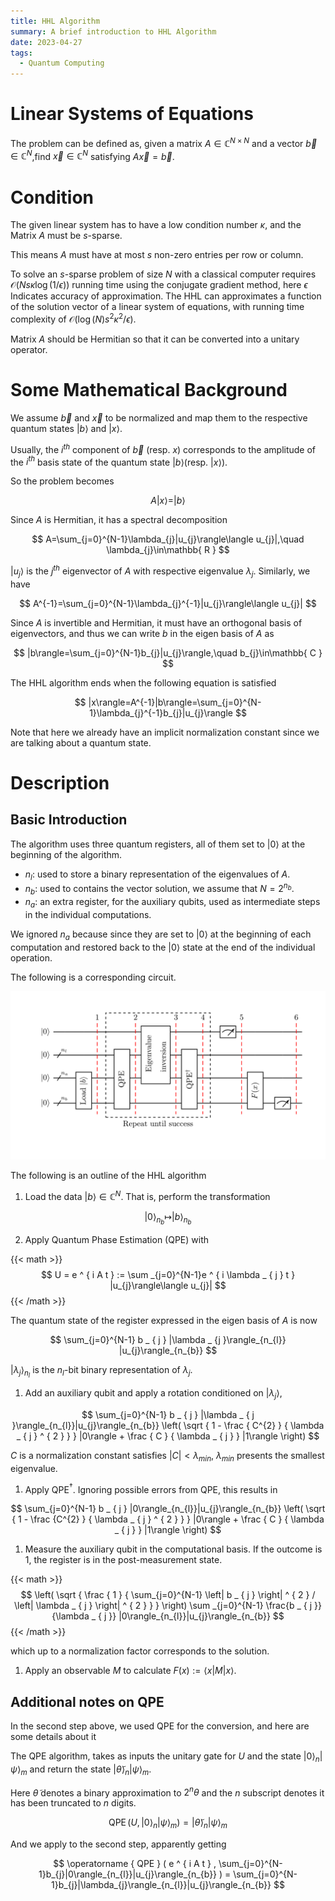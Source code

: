 ```yaml
---
title: HHL Algorithm
summary: A brief introduction to HHL Algorithm
date: 2023-04-27
tags:
  - Quantum Computing
---
```


# **Linear Systems of Equations**

The problem can be defined as, given a matrix $A\in\mathbb{C}^{N\times N}$ and a vector $\vec{b}\in\mathbb{C}^{N}$,find $\vec{x}\in\mathbb{C}^{N}$ satisfying $A\vec{x}=\vec{b}$.

# Condition

The given linear system has to have a low condition number ${\displaystyle \kappa }$, and the Matrix $A$ must be $s$-sparse.

This means $A$ must have at most $s$ non-zero entries per row or column.

To solve an $s$-sparse problem of size $N$ with a classical computer requires $\mathcal{ O }(Ns\kappa\log(1/\epsilon))$ running time using the conjugate gradient method, here $\epsilon$ Indicates accuracy of approximation. The HHL can approximates a function of the solution vector of a linear system of equations, with running time complexity of $\mathcal{ O }(\log(N)s^{2}\kappa^{2}/\epsilon)$.

Matrix $A$ should be Hermitian so that it can be converted into a unitary operator.

# Some M**athematical Background**

We assume $\vec{b}$ and $\vec{x}$ to be normalized and map them to the respective quantum states $|b\rangle$ and $|x\rangle$.

Usually, the $i^{th}$ component of $\vec{b}$ (resp. $x$) corresponds to the amplitude of the $i^{th}$ basis state of the quantum state $|b\rangle$(resp. $|x\rangle$).

So the problem becomes

$$
A|x\rangle=|b\rangle
$$

Since $A$ is Hermitian, it has a spectral decomposition

$$
A=\sum_{j=0}^{N-1}\lambda_{j}|u_{j}\rangle\langle u_{j}|,\quad \lambda_{j}\in\mathbb{ R }
$$

$|u_j\rangle$ is the $j^{th}$ eigenvector of $A$ with respective eigenvalue $\lambda_j$. Similarly, we have

$$
A^{-1}=\sum_{j=0}^{N-1}\lambda_{j}^{-1}|u_{j}\rangle\langle u_{j}|
$$

Since $A$ is invertible and Hermitian, it must have an orthogonal basis of eigenvectors, and thus we can write $b$ in the eigen basis of $A$ as

$$
|b\rangle=\sum_{j=0}^{N-1}b_{j}|u_{j}\rangle,\quad b_{j}\in\mathbb{ C }
$$

The HHL algorithm ends when the following equation is satisfied

$$
|x\rangle=A^{-1}|b\rangle=\sum_{j=0}^{N-1}\lambda_{j}^{-1}b_{j}|u_{j}\rangle
$$

Note that here we already have an implicit normalization constant since we are talking about a quantum state.

# **Description**

## Basic Introduction

The algorithm uses three quantum registers, all of them set to $|0\rangle$ at the beginning of the algorithm.

- $n_l$: used to store a binary representation of the eigenvalues of $A$.
- $n_b$: used to contains the vector solution, we assume that $N=2^{n_b}$.
- $n_a$: an extra register, for the auxiliary qubits, used as intermediate steps in the individual computations.

We ignored $n_a$ because since they are set to $|0\rangle$ at the beginning of each computation and restored back to the $|0\rangle$ state at the end of the individual operation.

The following is a corresponding circuit.

![alt text](circuit.png)

The following is an outline of the HHL algorithm

1. Load the data $|b\rangle\in\mathbb{ C }^{N}$. That is, perform the transformation

$$|0\rangle _{n_b} \mapsto |b\rangle _{n_b}$$
    
2. Apply Quantum Phase Estimation (QPE) with

{{< math >}}
$$ U = e ^ { i A t } := \sum _{j=0}^{N-1}e ^ { i \lambda _ { j } t } |u_{j}\rangle\langle u_{j}| $$
{{< /math >}}

The quantum state of the register expressed in the eigen basis of $A$ is now

$$
\sum_{j=0}^{N-1} b _ { j } |\lambda _ {j }\rangle_{n_{l}} |u_{j}\rangle_{n_{b}}
$$

$|\lambda _ {j }\rangle_{n_{l}}$ is the $n_l$-bit binary representation of $\lambda_j$.

1. Add an auxiliary qubit and apply a rotation conditioned on $|\lambda_{ j }\rangle$,

$$
\sum_{j=0}^{N-1} b _ { j } |\lambda _ { j }\rangle_{n_{l}}|u_{j}\rangle_{n_{b}} \left( \sqrt { 1 - \frac { C^{2}  } { \lambda _ { j } ^ { 2 } } } |0\rangle + \frac { C } { \lambda _ { j } } |1\rangle \right)
$$

$C$ is a normalization constant satisfies $|C| < \lambda_{min}$, $\lambda_{min}$ presents the smallest eigenvalue.

1. Apply QPE$^{\dagger}$. Ignoring possible errors from QPE, this results in

$$
\sum_{j=0}^{N-1} b _ { j } |0\rangle_{n_{l}}|u_{j}\rangle_{n_{b}} \left( \sqrt { 1 - \frac {C^{2}  } { \lambda _ { j } ^ { 2 } } } |0\rangle + \frac { C } { \lambda _ { j } } |1\rangle \right)
$$

1. Measure the auxiliary qubit in the computational basis. If the outcome is $1$, the register is in the post-measurement state.

{{< math >}}
$$
\left( \sqrt { \frac { 1 } { \sum_{j=0}^{N-1} \left| b _ { j } \right| ^ { 2 } / \left| \lambda _ { j } \right| ^ { 2 } } } \right) \sum _{j=0}^{N-1} \frac{b _ { j }}{\lambda _ { j }} |0\rangle_{n_{l}}|u_{j}\rangle_{n_{b}}
$$
{{< /math >}}

which up to a normalization factor corresponds to the solution.

1. Apply an observable $M$ to calculate $F(x):=\langle x|M|x\rangle$.

## Additional notes on QPE

In the second step above, we used QPE for the conversion, and here are some details about it

The QPE algorithm, takes as inputs the unitary gate for $U$ and the state $|0\rangle_{n}|\psi\rangle_{m}$ and return the state $|\tilde{\theta}\rangle_{n}|\psi\rangle_{m}$.

Here $\tilde{\theta}$ denotes a binary approximation to $2^n\theta$ and the $n$ subscript denotes it has been truncated to $n$ digits.

$$
\operatorname { QPE } ( U , |0\rangle_{n}|\psi\rangle_{m} ) = |\tilde{\theta}\rangle_{n}|\psi\rangle_{m}
$$

And we apply to the second step, apparently getting

$$
\operatorname { QPE } ( e ^ { i A t } , \sum_{j=0}^{N-1}b_{j}|0\rangle_{n_{l}}|u_{j}\rangle_{n_{b}} ) = \sum_{j=0}^{N-1}b_{j}|\lambda_{j}\rangle_{n_{l}}|u_{j}\rangle_{n_{b}}
$$